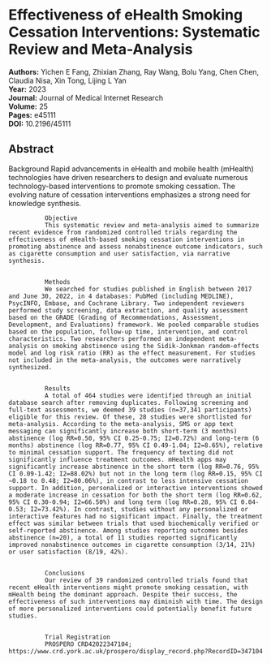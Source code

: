 # Effectiveness of eHealth Smoking Cessation Interventions: Systematic Review and Meta-Analysis

**Authors:** Yichen E Fang, Zhixian Zhang, Ray Wang, Bolu Yang, Chen Chen, Claudia Nisa, Xin Tong, Lijing L Yan  
**Year:** 2023  
**Journal:** Journal of Medical Internet Research  
**Volume:** 25  
**Pages:** e45111  
**DOI:** 10.2196/45111  

## Abstract
Background
              Rapid advancements in eHealth and mobile health (mHealth) technologies have driven researchers to design and evaluate numerous technology-based interventions to promote smoking cessation. The evolving nature of cessation interventions emphasizes a strong need for knowledge synthesis.
            
            
              Objective
              This systematic review and meta-analysis aimed to summarize recent evidence from randomized controlled trials regarding the effectiveness of eHealth-based smoking cessation interventions in promoting abstinence and assess nonabstinence outcome indicators, such as cigarette consumption and user satisfaction, via narrative synthesis.
            
            
              Methods
              We searched for studies published in English between 2017 and June 30, 2022, in 4 databases: PubMed (including MEDLINE), PsycINFO, Embase, and Cochrane Library. Two independent reviewers performed study screening, data extraction, and quality assessment based on the GRADE (Grading of Recommendations, Assessment, Development, and Evaluations) framework. We pooled comparable studies based on the population, follow-up time, intervention, and control characteristics. Two researchers performed an independent meta-analysis on smoking abstinence using the Sidik-Jonkman random-effects model and log risk ratio (RR) as the effect measurement. For studies not included in the meta-analysis, the outcomes were narratively synthesized.
            
            
              Results
              A total of 464 studies were identified through an initial database search after removing duplicates. Following screening and full-text assessments, we deemed 39 studies (n=37,341 participants) eligible for this review. Of these, 28 studies were shortlisted for meta-analysis. According to the meta-analysis, SMS or app text messaging can significantly increase both short-term (3 months) abstinence (log RR=0.50, 95% CI 0.25-0.75; I2=0.72%) and long-term (6 months) abstinence (log RR=0.77, 95% CI 0.49-1.04; I2=8.65%), relative to minimal cessation support. The frequency of texting did not significantly influence treatment outcomes. mHealth apps may significantly increase abstinence in the short term (log RR=0.76, 95% CI 0.09-1.42; I2=88.02%) but not in the long term (log RR=0.15, 95% CI −0.18 to 0.48; I2=80.06%), in contrast to less intensive cessation support. In addition, personalized or interactive interventions showed a moderate increase in cessation for both the short term (log RR=0.62, 95% CI 0.30-0.94; I2=66.50%) and long term (log RR=0.28, 95% CI 0.04-0.53; I2=73.42%). In contrast, studies without any personalized or interactive features had no significant impact. Finally, the treatment effect was similar between trials that used biochemically verified or self-reported abstinence. Among studies reporting outcomes besides abstinence (n=20), a total of 11 studies reported significantly improved nonabstinence outcomes in cigarette consumption (3/14, 21%) or user satisfaction (8/19, 42%).
            
            
              Conclusions
              Our review of 39 randomized controlled trials found that recent eHealth interventions might promote smoking cessation, with mHealth being the dominant approach. Despite their success, the effectiveness of such interventions may diminish with time. The design of more personalized interventions could potentially benefit future studies.
            
            
              Trial Registration
              PROSPERO CRD42022347104; https://www.crd.york.ac.uk/prospero/display_record.php?RecordID=347104

